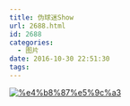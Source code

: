 ```yaml
---
title: 伪球迷Show
url: 2688.html
id: 2688
categories:
  - 图片
date: 2016-10-30 22:51:30
tags:
---
```


[![%e4%b8%87%e5%9c%a3](http://photo.guolaijie.com/rooufer/uploads/2016/11/万圣.jpg)](http://photo.guolaijie.com/rooufer/uploads/2016/11/万圣.jpg)